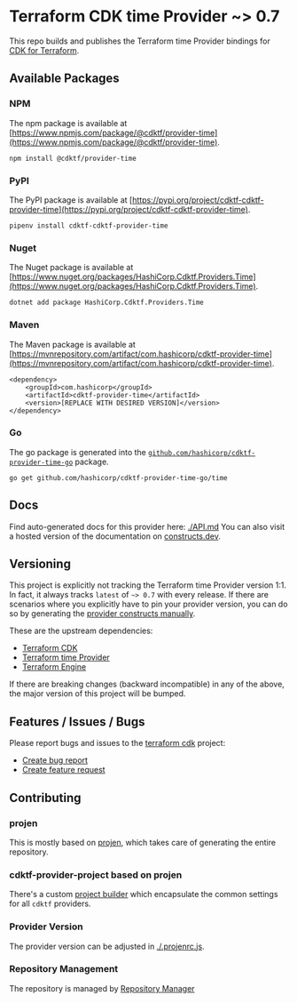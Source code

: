 
# Terraform CDK time Provider ~> 0.7

This repo builds and publishes the Terraform time Provider bindings for [CDK for Terraform](https://cdk.tf).

## Available Packages

### NPM

The npm package is available at [https://www.npmjs.com/package/@cdktf/provider-time](https://www.npmjs.com/package/@cdktf/provider-time).

`npm install @cdktf/provider-time`

### PyPI

The PyPI package is available at [https://pypi.org/project/cdktf-cdktf-provider-time](https://pypi.org/project/cdktf-cdktf-provider-time).

`pipenv install cdktf-cdktf-provider-time`

### Nuget

The Nuget package is available at [https://www.nuget.org/packages/HashiCorp.Cdktf.Providers.Time](https://www.nuget.org/packages/HashiCorp.Cdktf.Providers.Time).

`dotnet add package HashiCorp.Cdktf.Providers.Time`

### Maven

The Maven package is available at [https://mvnrepository.com/artifact/com.hashicorp/cdktf-provider-time](https://mvnrepository.com/artifact/com.hashicorp/cdktf-provider-time).

```
<dependency>
    <groupId>com.hashicorp</groupId>
    <artifactId>cdktf-provider-time</artifactId>
    <version>[REPLACE WITH DESIRED VERSION]</version>
</dependency>
```


### Go

The go package is generated into the [`github.com/hashicorp/cdktf-provider-time-go`](https://github.com/hashicorp/cdktf-provider-time-go) package.

`go get github.com/hashicorp/cdktf-provider-time-go/time`

## Docs

Find auto-generated docs for this provider here: [./API.md](./API.md)
You can also visit a hosted version of the documentation on [constructs.dev](https://constructs.dev/packages/@cdktf/provider-time).

## Versioning

This project is explicitly not tracking the Terraform time Provider version 1:1. In fact, it always tracks `latest` of `~> 0.7` with every release. If there are scenarios where you explicitly have to pin your provider version, you can do so by generating the [provider constructs manually](https://cdk.tf/imports).

These are the upstream dependencies:

- [Terraform CDK](https://cdk.tf)
- [Terraform time Provider](https://github.com/terraform-providers/terraform-provider-time)
- [Terraform Engine](https://terraform.io)

If there are breaking changes (backward incompatible) in any of the above, the major version of this project will be bumped.

## Features / Issues / Bugs

Please report bugs and issues to the [terraform cdk](https://cdk.tf) project:

- [Create bug report](https://cdk.tf/bug)
- [Create feature request](https://cdk.tf/feature)

## Contributing

### projen

This is mostly based on [projen](https://github.com/eladb/projen), which takes care of generating the entire repository.

### cdktf-provider-project based on projen

There's a custom [project builder](https://github.com/hashicorp/cdktf-provider-project) which encapsulate the common settings for all `cdktf` providers.

### Provider Version

The provider version can be adjusted in [./.projenrc.js](./.projenrc.js).

### Repository Management

The repository is managed by [Repository Manager](https://github.com/hashicorp/cdktf-repository-manager/)
